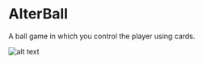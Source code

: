 # AlterBall
A ball game in which you control the player using cards.

![alt text](https://github.com/[shia5347]/[AlterBall]/blob/[main]/image.jpg?raw=true)
